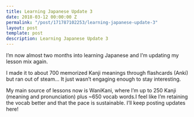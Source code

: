 ```yaml
---
title: Learning Japanese Update 3
date: 2018-03-12 00:00:00 Z
permalink: "/post/171787102253/learning-japanese-update-3"
layout: post
template: post
description: Learning Japanese Update 3
---
```


<p>I’m now almost two months into learning Japanese and I’m updating my lesson mix again.</p><p>I made it to about 700 memorized Kanji meanings through flashcards (Anki) but ran out of steam... It just wasn’t engaging enough to stay interesting.</p><p>My main source of lessons now is WaniKani, where I’m up to 250 Kanji (meaning and pronunciation) plus ~650 vocab words.I feel like I’m retaining the vocab better and that the pace is sustainable. I’ll keep posting updates here!</p>